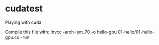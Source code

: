 # cudatest
Playing with cuda

Compile this file with:
!nvcc -arch=sm_70 -o hello-gpu 01-hello/01-hello-gpu.cu -run

